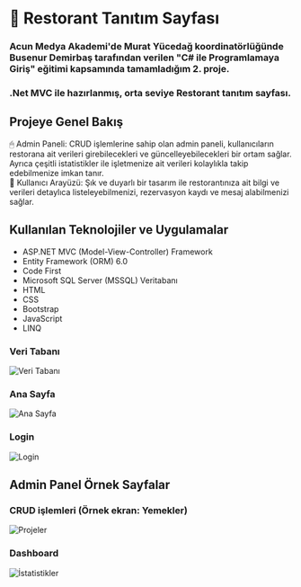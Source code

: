 <h1> 🚀 Restorant Tanıtım Sayfası</h1>
<h3>Acun Medya Akademi'de Murat Yücedağ koordinatörlüğünde Busenur Demirbaş tarafından verilen "C# ile Programlamaya Giriş" eğitimi kapsamında tamamladığım 2. proje.</h3>
<h3>.Net MVC ile hazırlanmış, orta seviye Restorant tanıtım sayfası.</h3>
<h2>Projeye Genel Bakış</h2>
<p>🖱 Admin Paneli: CRUD işlemlerine sahip olan admin paneli, kullanıcıların restorana ait verileri girebilecekleri ve güncelleyebilecekleri bir ortam sağlar. Ayrıca çeşitli istatistikler ile işletmenize ait verileri kolaylıkla takip edebilmenize imkan tanır.
  <br/>
  👤 Kullanıcı Arayüzü: Şık ve duyarlı bir tasarım ile restorantınıza ait bilgi ve verileri detaylıca listeleyebilmenizi, rezervasyon kaydı ve mesaj alabilmenizi sağlar.
</p>


<h2>Kullanılan Teknolojiler ve Uygulamalar</h2>
<ul>
<li>ASP.NET MVC (Model-View-Controller) Framework</li>
<li>Entity Framework (ORM) 6.0 </li>
<li>Code First</li>
<li>Microsoft SQL Server (MSSQL) Veritabanı</li>
<li>HTML</li>
<li>CSS</li>
<li>Bootstrap</li>
<li>JavaScript</li>
<li>LINQ</li>
</ul>

<h3>Veri Tabanı</h3>
<img src="https://github.com/user-attachments/assets/540e3f3d-2ca6-4b6e-9d80-c71efadd272e" title="Veri Tabanı" alt="Veri Tabanı">

<h3>Ana Sayfa</h3>
<img src="https://github.com/user-attachments/assets/09b1355d-d09a-430c-8df3-532fcb85a327" title="Ana Sayfa" alt="Ana Sayfa">

<h3>Login</h3>
<img src="https://github.com/user-attachments/assets/1919adb5-dca1-4541-b69e-ad450860d511" title="Login" alt="Login">

<h2>Admin Panel Örnek Sayfalar</h2>
<h3>CRUD işlemleri (Örnek ekran: Yemekler)</h3>
<img src="https://github.com/user-attachments/assets/b4addc04-321d-41bb-a87b-3f5047b840eb" title="Projeler" alt="Projeler">

<h3>Dashboard</h3>
<img src="https://github.com/user-attachments/assets/714c894f-1946-4b91-86f6-743474c5b708" title="İstatistikler" alt="İstatistikler">
